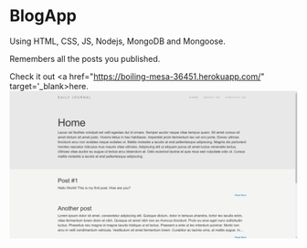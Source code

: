# BlogApp
Using HTML, CSS, JS, Nodejs, MongoDB and Mongoose.

Remembers all the posts you published.

Check it out <a href="https://boiling-mesa-36451.herokuapp.com/" target='_blank>here.</a>
 ![Screenshot](Screenshot.png)

